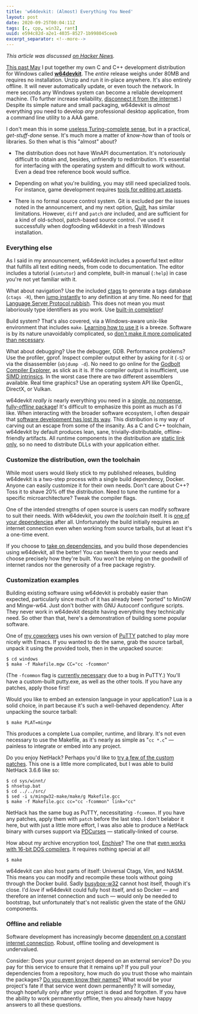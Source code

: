 ```yaml
---
title: 'w64devkit: (Almost) Everything You Need'
layout: post
date: 2020-09-25T00:04:11Z
tags: [c, cpp, win32, rant]
uuid: e594c82d-a2e1-4035-8527-1b998045ceeb
excerpt_separator: <!--more-->
---
```


*This article was discussed [on Hacker News][hn].*

[This past May][intro] I put together my own C and C++ development
distribution for Windows called [**w64devkit**][gh]. The *entire*
release weighs under 80MB and requires no installation. Unzip and run it
in-place anywhere. It's also entirely offline. It will never
automatically update, or even touch the network. In mere seconds any
Windows system can become a reliable development machine. (To further
increase reliability, [disconnect it from the internet][up].) Despite
its simple nature and small packaging, w64devkit is *almost* everything
you need to develop *any* professional desktop application, from a
command line utility to a AAA game.

<!--more-->

I don't mean this in some [useless Turing-complete sense][make], but in
a practical, *get-stuff-done* sense. It's much more a matter of
*know-how* than of tools or libraries. So then what is this "almost"
about?

* The distribution does not have WinAPI documentation. It's notoriously
  difficult to obtain and, besides, unfriendly to redistribution. It's
  essential for interfacing with the operating system and difficult to
  work without. Even a dead tree reference book would suffice.

* Depending on what you're building, you may still need specialized
  tools. For instance, game development requires [tools for editing art
  assets][3d].

* There is no formal source control system. Git is excluded per the
  issues noted in the announcement, and my next option, [Quilt][quilt],
  has similar limitations. However, `diff` and `patch` *are* included,
  and are sufficient for a kind of old-school, patch-based source
  control. I've used it successfully when dogfooding w64devkit in a
  fresh Windows installation.

### Everything else

As I said in my announcement, w64devkit includes a powerful text editor
that fulfills all text editing needs, from code to documentation. The
editor includes a tutorial (`vimtutor`) and complete, built-in manual
(`:help`) in case you're not yet familiar with it.

What about navigation? Use the included [ctags][ctags] to generate a
tags database (`ctags -R`), then [jump instantly][tags] to any
definition at any time. No need for [that Language Server Protocol
rubbish][lsp]. This does not mean you must laboriously type identifiers
as you work. Use [built-in completion][compl]!

Build system? That's also covered, via a Windows-aware unix-like
environment that includes `make`. [Learning how to use it][tut] is a
breeze. Software is by its nature unavoidably complicated, so [don't
make it more complicated than necessary][simple].

What about debugging? Use the debugger, GDB. Performance problems? Use
the profiler, gprof. Inspect compiler output either by asking for it
(`-S`) or via the disassembler (`objdump -d`). No need to go online for
the [Godbolt Compiler Explorer][gb], as slick as it is. If the compiler
output is insufficient, use [SIMD intrinsics][simd]. In the worst case
there are two different assemblers available. Real time graphics? Use an
operating system API like OpenGL, DirectX, or Vulkan.

w64devkit *really is* nearly everything you need in a [single, no
nonsense, fully-*offline* package][cm]! It's difficult to emphasize this
point as much as I'd like. When interacting with the broader software
ecosystem, I often despair that [software development has lost its
way][jb]. This distribution is my way of carving out an escape from some
of the insanity. As a C and C++ toolchain, w64devkit by default produces
lean, sane, trivially-distributable, offline-friendly artifacts. All
runtime components in the distribution are [static link only][static],
so no need to distribute DLLs with your application either.

### Customize the distribution, own the toolchain

While most users would likely stick to my published releases, building
w64devkit is a two-step process with a single build dependency, Docker.
Anyone can easily customize it for their own needs. Don't care about
C++? Toss it to shave 20% off the distribution. Need to tune the runtime
for a specific microarchitecture? Tweak the compiler flags.

One of the intended strengths of open source is users can modify
software to suit their needs. With w64devkit, you *own the toolchain*
itself. It is [one of your dependencies][deps] after all. Unfortunately
the build initially requires an internet connection even when working
from source tarballs, but at least it's a one-time event.

If you choose to [take on dependencies][stb], and you build those
dependencies using w64devkit, all the better! You can tweak them to your
needs and choose precisely how they're built. You won't be relying on
the goodwill of internet randos nor the generosity of a free package
registry.

### Customization examples

Building existing software using w64devkit is probably easier than
expected, particularly since much of it has already been "ported" to
MinGW and Mingw-w64. Just don't bother with GNU Autoconf configure
scripts. They never work in w64devkit despite having everything they
technically need. So other than that, here's a demonstration of building
some popular software.

One of [my coworkers][dan] uses his own version of [PuTTY][putty]
patched to play more nicely with Emacs. If you wanted to do the same,
grab the source tarball, unpack it using the provided tools, then in the
unpacked source:

    $ cd windows
    $ make -f Makefile.mgw CC="cc -fcommon"

(The `-fcommon` flag is [currently necessary][fcommon] due to a bug in
PuTTY.) You'll have a custom-built putty.exe, as well as the other
tools. If you have any patches, apply those first!

Would you like to embed an extension language in your application? Lua
is a solid choice, in part because it's such a well-behaved dependency.
After unpacking the source tarball:

    $ make PLAT=mingw

This produces a complete Lua compiler, runtime, and library. It's not
even necessary to use the Makefile, as it's nearly as simple as "`cc
*.c`" — painless to integrate or embed into any project.

Do you enjoy NetHack? Perhaps you'd like to [try a few of the custom
patches][nhp]. This one is a little more complicated, but I was able to
build NetHack 3.6.6 like so:

    $ cd sys/winnt/
    $ nhsetup.bat
    $ cd ../../src/
    $ sed -i s/mingw32-make/make/g Makefile.gcc
    $ make -f Makefile.gcc cc="cc -fcommon" link="cc"

NetHack has the same bug as PuTTY, necessitating `-fcommon`. If you
have any patches, apply them with `patch` before the last step. I don't
belabor it here, but with just a little more effort, I was also able to
produce a NetHack binary with curses support via [PDCurses][pd] —
statically-linked of course.

How about my archive encryption tool, [Enchive][enchive]? The one that
[even works with 16-bit DOS compilers][dos]. It requires nothing special
at all!

    $ make

w64devkit can also host parts of itself: Universal Ctags, Vim, and NASM.
This means you can modify and recompile these tools without going
through the Docker build. Sadly [busybox-w32][bb] cannot host itself,
though it's close. I'd *love* if w64devkit could fully host itself, and
so Docker — and therefore an internet connection and such — would only
be needed to bootstrap, but unfortunately that's not realistic given the
state of the GNU components.

### Offline and reliable

Software development has increasingly become [dependent on a constant
internet connection][e]. Robust, offline tooling and development is
undervalued.

Consider: Does your current project depend on an external service? Do
you pay for this service to ensure that it remains up? If you pull your
dependencies from a repository, how much do you trust those who maintain
the packages? [Do you even know their names?][rel] What would be your
project's fate if that service went down permanently? It will someday,
though hopefully only after your project is dead and forgotten. If you
have the ability to work permanently offline, then you already have
happy answers to all these questions.


[3d]: https://www.blender.org/
[bb]: https://frippery.org/busybox/
[cm]: https://www.youtube.com/watch?v=W3ml7cO96F0&t=1h25m50s
[compl]: https://georgebrock.github.io/talks/vim-completion/
[ctags]: https://github.com/universal-ctags/ctags
[dan]: /blog/2016/09/02/
[deps]: https://research.swtch.com/deps
[dos]: /blog/2018/04/13/
[e]: https://deftly.net/posts/2017-06-01-measuring-the-weight-of-an-electron.html
[enchive]: https://github.com/skeeto/enchive
[fcommon]: https://wiki.gentoo.org/wiki/Gcc_10_porting_notes/fno_common
[gb]: https://godbolt.org/
[gh]: https://github.com/skeeto/w64devkit
[go]: /blog/2020/01/21/
[hn]: https://news.ycombinator.com/item?id=24586556
[intro]: /blog/2020/05/15/
[jb]: https://www.youtube.com/watch?v=ZSRHeXYDLko
[lsp]: https://old.reddit.com/r/vim/comments/b3yzq4/a_lsp_client_maintainers_view_of_the_lsp_protocol/
[lua]: https://www.lua.org/
[make]: /blog/2016/04/30/
[nhp]: https://bilious.alt.org/
[pd]: https://pdcurses.org/
[putty]: https://www.chiark.greenend.org.uk/~sgtatham/putty/
[quilt]: https://wiki.debian.org/UsingQuilt
[rel]: https://drewdevault.com/2020/02/06/Dependencies-and-maintainers.html
[simd]: /blog/2015/07/10/
[simple]: https://nullprogram.com/blog/2017/03/30/
[static]: https://drewdevault.com/dynlib
[stb]: https://github.com/nothings/stb
[tags]: http://vimdoc.sourceforge.net/htmldoc/tagsrch.html#tagsrch.txt
[tut]: /blog/2017/08/20/
[up]: https://jacquesmattheij.com/why-johnny-wont-upgrade/
